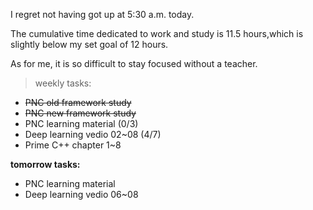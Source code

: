 I regret not having got up at 5:30 a.m. today.

The cumulative time dedicated to work and study is 11.5 hours,which is slightly below my set goal of 12 hours.

As for me, it is so difficult to stay focused without a teacher.

> weekly tasks:
+ ~~PNC old framework study~~
+ ~~PNC new framework study~~
+ PNC learning material (0/3)
+ Deep learning vedio 02~08 (4/7)
+ Prime C++ chapter 1~8

**tomorrow tasks:**
- PNC learning material
- Deep learning vedio 06~08

